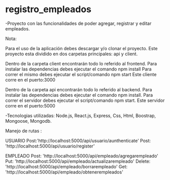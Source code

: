 # registro_empleados

-Proyecto con las funcionalidades de poder agregar, registrar y editar empleados.

Nota:

Para el uso de la aplicación debes descargar y/o clonar el proyecto.
Este proyecto esta dividido en dos carpetas principales: api y client.

Dentro de la carpeta client encontrarán todo lo referido al frontend.
Para instalar las dependencias debes ejecutar el comando npm install
Para correr el mismo debes ejecutar el script/comando npm start
Este cliente corre en el puerto:3000

Dentro de la carpeta api encontrarán todo lo referido al backend.
Para instalar las dependencias debes ejecutar el comando npm install.
Para correr el servidor debes ejecutar el script/comando npm start.
Este servidor corre en el puerto:5000

-Tecnologias utilizadas: Node.js, React.js, Express, Css, Html, Boostrap, Mongoose, Mongodb.

Manejo de rutas :

USUARIO
Post:'http://localhost:5000/api/usuario/aunthenticate'
Post: 'http://localhost:5000/api/usuario/register'

EMPLEADO
Post: 'http://localhost:5000/api/empleado/agregarempleado'
Put: 'http://localhost:5000/api/empleado/actualizarempleado'
Delete: 'http://localhost:5000/api/empleado/borrarempleado'
Get: 'http://localhost:5000/api/empleado/obtenerempleados'
